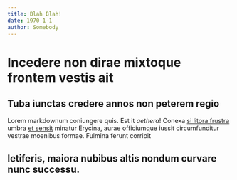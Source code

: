 ```yaml
---
title: Blah Blah!
date: 1970-1-1
author: Somebody
---
```

# Incedere non dirae mixtoque frontem vestis ait

Tuba iunctas credere annos non peterem regio
---

Lorem markdownum coniungere quis. Est it *aethera*! Conexa [si litora
frustra](http://insidere.org/putodilexit) umbra [et
sensit](http://ardente.io/veniebat-nec) minatur Erycina, aurae officiumque
iussit circumfunditur vestrae moenibus formae. Fulmina ferunt corripit

letiferis, maiora nubibus altis nondum curvare nunc successu.
---
